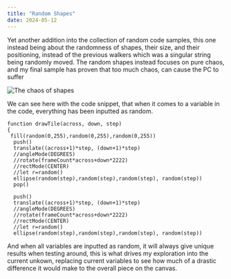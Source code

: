 ```yaml
---
title: "Random Shapes"
date: 2024-05-12
---
```

Yet another addition into the collection of random code samples, this one instead being about the randomness of shapes, their size, and their positioning, instead of the previous walkers which was a singular
string being randomly moved. The random shapes instead focuses on pure chaos, and my final sample has proven that too much chaos, can cause the PC to suffer

![The chaos of shapes](/My-coding-blog/_posts/images/randomshapes.png)

We can see here with the code snippet, that when it comes to a variable in the code, everything has been inputted as random.
```
function drawTile(across, down, step)
{
 fill(random(0,255),random(0,255),random(0,255))
  push()
  translate((across+1)*step, (down+1)*step)
  //angleMode(DEGREES)
  //rotate(frameCount*across+down*2222)
  //rectMode(CENTER)
  //let r=random()
  ellipse(random(step),random(step),random(step), random(step))
  pop()
  
  push()
  translate((across+1)*step, (down+1)*step)
  //angleMode(DEGREES)
  //rotate(frameCount*across+down*2222)
  //rectMode(CENTER)
  //let r=random()
  ellipse(random(step),random(step),random(step), random(step))
```
And when all variables are inputted as random, it will always give unique results when testing around, this is what drives my exploration into the current unkown, replacing current variables to see how much
of a drastic difference it would make to the overall piece on the canvas.
